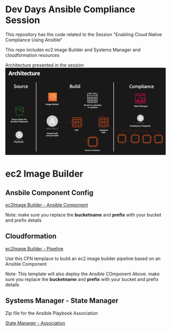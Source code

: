 # Dev Days Ansible Compliance Session
This repository has the code related to the Session "Enabling Cloud Native Compliance Using Ansible"


This repo includes ec2 image Builder and Systems Manager and cloudformation resources


Architecture presented in the session
![](architecture.png)

# ec2 Image Builder

## Ansbile Component Config
[ec2Image Builder - Ansible Component](ec2imagebuilder.yaml)

Note: make sure you replace the **bucketname** and **prefix** with your bucket and prefix details

## Cloudformation
[ec2Image Builder - Pipeline](ec2imagebuilderpipeline.yaml)

Use this CFN templace to build an ec2 image builder pipeline based on an Ansible Component

Note: This template will also deploy the Ansible COmponent Above. make sure you replace the **bucketname** and **prefix** with your bucket and prefix details


## Systems Manager - State Manager

Zip file for the Ansible Playbook Association

[State Manager - Association](automation.zip)
